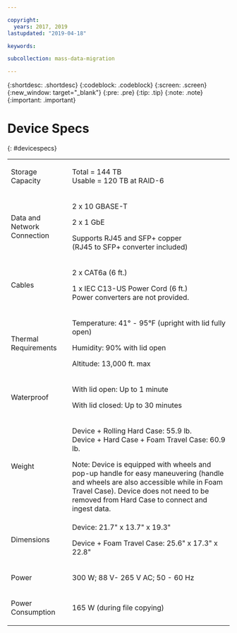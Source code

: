 ```yaml
---

copyright:
  years: 2017, 2019
lastupdated: "2019-04-18"

keywords:

subcollection: mass-data-migration

---
```


{:shortdesc: .shortdesc}
{:codeblock: .codeblock}
{:screen: .screen}
{:new_window: target="_blank"}
{:pre: .pre}
{:tip: .tip}
{:note: .note}
{:important: .important}

# Device Specs
{: #devicespecs}

<table role="presentation">
        <colgroup>
          <col/>
          <col/>
        </colgroup>
          <tr>
            <td><p>Storage Capacity</p></td>
            <td>
              <p>Total = 144 TB<br/>Usable = 120 TB at RAID-6</p>
            </td>
          </tr>
          <tr>
            <td><p>Data and Network Connection</p></td>
            <td>
              <p>2 x 10 GBASE-T</p>
              <p>2 x 1 GbE</p>
              <p>Supports RJ45 and SFP+ copper <br/> (RJ45 to SFP+ converter included)</p>
            </td>
          </tr>
          <tr>
            <td><p>Cables</p></td>
            <td>
              <p>2 x CAT6a (6 ft.)</p>
              <p>1 x IEC C13-US Power Cord (6 ft.) <br/>Power converters are not provided.</p>
            </td>
          </tr>
          <tr>
            <td><p>Thermal Requirements</p></td>
            <td>
              <p>Temperature: 41° - 95°F (upright with lid fully open)</p>
              <p>Humidity: 90% with lid open</p>
              <p>Altitude: 13,000 ft. max</p>
            </td>
          </tr>
          <tr>
            <td><p>Waterproof</p></td>
            <td>
              <p>With lid open: Up to 1 minute</p>
              <p>With lid closed: Up to 30 minutes</p>
            </td>
          </tr>
          <tr>
            <td><p>Weight</p></td>
            <td>
              <p>Device + Rolling Hard Case: 55.9 lb.<br/>Device + Hard Case + Foam Travel Case: 60.9 lb.</p>
              Note: Device is equipped with wheels and pop-up handle for easy maneuvering (handle and wheels are also accessible while in Foam Travel Case). Device does not need to be removed from Hard Case to connect and ingest data.
            </td>
          </tr>
          <tr>
            <td><p>Dimensions</p></td>
            <td>
              <p>Device: 21.7" x 13.7" x 19.3"</p>
              <p>Device + Foam Travel Case: 25.6" x 17.3" x 22.8"</p>
            </td>
          </tr>
          <tr>
            <td><p>Power</p></td>
            <td>
              <p>300 W; 88 V- 265 V AC; 50 - 60 Hz</p>
            </td>
          </tr>
          <tr>
            <td><p>Power Consumption</p></td>
            <td>
              <p>165 W (during file copying)</p>
            </td>
          </tr>
</table>
